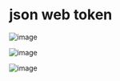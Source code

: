 # json web token 


![image](https://github.com/unofficialmohit/JsonWebTokenJS/assets/123811704/ea4bdc5f-b498-4046-b740-19493a4b590d)



![image](https://github.com/unofficialmohit/JsonWebTokenJS/assets/123811704/bafd686a-3796-4ef7-8730-69637c5c5b8e)


![image](https://github.com/unofficialmohit/JsonWebTokenJS/assets/123811704/6074b790-694a-49fd-bf9b-a3eede554192)




